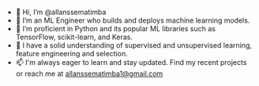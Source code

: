 - 👋 Hi, I’m @allanssematimba
- 👀 I’m an ML Engineer who builds and deploys machine learning models.
- 🌱 I’m proficient in Python and its popular ML libraries such as TensorFlow, scikit-learn, and Keras.
- 💞️ I have a solid understanding of supervised and unsupervised learning, feature engineering and selection.
- 📫 I'm always eager to learn and stay updated. Find my recent projects or reach me at allanssematimba1@gmail.com

<!---
allanssematimba/allanssematimba is a ✨ special ✨ repository because its `README.md` (this file) appears on your GitHub profile.
You can click the Preview link to take a look at your changes.
--->

